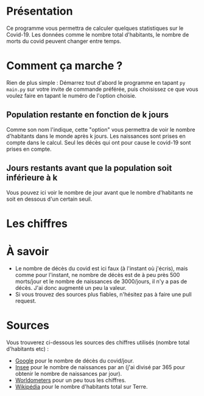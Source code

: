# Présentation
Ce programme vous permettra de calculer quelques statistiques sur le Covid-19.
Les données comme le nombre total d'habitants, le nombre de morts du covid peuvent changer entre temps.

# Comment ça marche ?
Rien de plus simple :
Démarrez tout d'abord le programme en tapant ``py main.py`` sur votre invite de commande préférée, puis choisissez ce que vous voulez faire en tapant le numéro de l'option choisie.

## Population restante en fonction de k jours
Comme son nom l'indique, cette "option" vous permettra de voir le nombre d'habitants dans le monde après k jours. Les naissances sont prises en compte dans le calcul. Seul les décès qui ont pour cause le covid-19 sont prises en compte.

## Jours restants avant que la population soit inférieure à k
Vous pouvez ici voir le nombre de jour avant que le nombre d'habitants ne soit en dessous d'un certain seuil.

# Les chiffres

# À savoir
- Le nombre de décès du covid est ici faux (à l'instant où j'écris), mais comme pour l'instant, ne nombre de décès est de à peu près 500 morts/jour et le nombre de naissances de 3000/jours, il n'y a pas de décès. J'ai donc augmenté un peu la valeur.
- Si vous trouvez des sources plus fiables, n'hésitez pas à faire une pull request.

# Sources
Vous trouverez ci-dessous les sources des chiffres utilisés (nombre total d'habitants etc) :
- [Google](https://www.google.com/search?rlz=1C1CHBF_frFR891FR891&sxsrf=ALeKk02aglzHIuzTpdWO4ZCxraXzOL0K2g%3A1603973589828&ei=1bGaX-TyMcTbgwfgwIqIDA&q=d%C3%A9c%C3%A8s+covid&oq=d%C3%A9c%C3%A8s+covid&gs_lcp=CgZwc3ktYWIQAzIECCMQJzIICAAQsQMQgwEyDQgAELEDEIMBEBQQhwIyBQgAELEDMggIABCxAxCDATIICAAQsQMQgwEyCAgAELEDEIMBMgIIADICCAAyCAgAELEDEIMBOgoIABCxAxCDARBDUIYDWJUFYNwGaABwAHgAgAH1AogB8QiSAQcwLjEuMS4ymAEAoAEBqgEHZ3dzLXdpesABAQ&sclient=psy-ab&ved=0ahUKEwiksbOg49nsAhXE7eAKHWCgAsEQ4dUDCA0&uact=5) pour le nombre de décès du covid/jour.
- [Insee](https://www.insee.fr/fr/statistiques/4277635?sommaire=4318291) pour le nombre de naissances par an (j'ai divisé par 365 pour obtenir le nombre de naissances par jour).
- [Worldometers](https://www.worldometers.info/fr/) pour un peu tous les chiffres.
- [Wikipédia](https://fr.wikipedia.org/wiki/Population_mondiale) pour le nombre d'habitants total sur Terre.